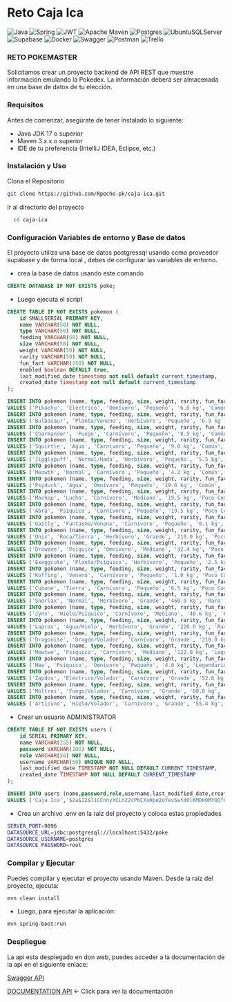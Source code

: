 # Reto Caja Ica

![Java](https://img.shields.io/badge/java-%23ED8B00.svg?style=for-the-badge&logo=java&logoColor=white) ![Spring](https://img.shields.io/badge/spring-%236DB33F.svg?style=for-the-badge&logo=spring&logoColor=white) ![JWT](https://img.shields.io/badge/JWT-black?style=for-the-badge&logo=JSON%20web%20tokens) ![Apache Maven](https://img.shields.io/badge/Apache%20Maven-C71A36?style=for-the-badge&logo=Apache%20Maven&logoColor=white) ![Postgres](https://img.shields.io/badge/postgres-%23316192.svg?style=for-the-badge&logo=postgresql&logoColor=white) ![UbuntuSQLServer](https://img.shields.io/badge/Ubuntu%20Server-CC2927?style=for-the-badge&logo=microsoft%20sql%20server&logoColor=white) ![Supabase](https://img.shields.io/badge/Supabase-3ECF8E?style=for-the-badge&logo=supabase&logoColor=white) ![Docker](https://img.shields.io/badge/docker-%230db7ed.svg?style=for-the-badge&logo=docker&logoColor=white) ![Swagger](https://img.shields.io/badge/-Swagger-%23Clojure?style=for-the-badge&logo=swagger&logoColor=white) ![Postman](https://img.shields.io/badge/Postman-FF6C37?style=for-the-badge&logo=postman&logoColor=white) ![Trello](https://img.shields.io/badge/trello-%230A0FFF.svg?style=for-the-badge&logo=jira&logoColor=white)

### RETO POKEMASTER

Solicitamos crear un proyecto backend de API REST que muestre información emulando la Pokedex. La información deberá ser almacenada en una base de datos de tu elección.

### Requisitos
Antes de comenzar, asegúrate de tener instalado lo siguiente:

- Java JDK 17 o superior
- Maven 3.x.x o superior
- IDE de tu preferencia (IntelliJ IDEA, Eclipse, etc.)

### Instalación y Uso
Clona el Repositorio
```bash
git clone https://github.com/Rpeche-pk/caja-ica.git
```
Ir al directorio del proyecto

```bash
  cd caja-ica
```

### Configuración Variables de entorno y Base de datos
El proyecto utiliza una base de datos postgressql usando como proveedor supabase y de forma local , debes de configurar las variables de entorno.

- crea la base de datos usando este comando

```sql
CREATE DATABASE IF NOT EXISTS poke;
```
- Luego ejecuta el script
```sql
CREATE TABLE IF NOT EXISTS pokemon (
    id SMALLSERIAL PRIMARY KEY,
    name VARCHAR(50) NOT NULL,
    type VARCHAR(50) NOT NULL,
    feeding VARCHAR(50) NOT NULL,
    size VARCHAR(50) NOT NULL,
    weight VARCHAR(50) NOT NULL,
    rarity VARCHAR(50) NOT NULL,
    fun_fact VARCHAR(250) NOT NULL,
    enabled boolean DEFAULT true,
    last_modified_date timestamp not null default current_timestamp,
    created_date timestamp not null default current_timestamp
);

INSERT INTO pokemon (name, type, feeding, size, weight, rarity, fun_fact,enabled)
VALUES ('Pikachu', 'Eléctrico', 'Omnívoro', 'Pequeño', '6.0 kg', 'Común', 'Siempre tiene energía estática en su cuerpo',TRUE);
INSERT INTO pokemon (name, type, feeding, size, weight, rarity, fun_fact,enabled)
VALUES ('Bulbasaur', 'Planta/Veneno', 'Herbívoro', 'Pequeño', '6.9 kg', 'Común', 'El bulbo en su espalda puede absorber nutrientes del sol',TRUE);
INSERT INTO pokemon (name, type, feeding, size, weight, rarity, fun_fact,enabled)
VALUES ('Charmander', 'Fuego', 'Carnívoro', 'Pequeño', '8.5 kg', 'Común', 'La llama en su cola indica su estado emocional',TRUE);
INSERT INTO pokemon (name, type, feeding, size, weight, rarity, fun_fact,enabled)
VALUES ('Squirtle', 'Agua', 'Carnívoro', 'Pequeño', '9.0 kg', 'Común', 'Puede disparar agua a alta presión desde su boca',TRUE);
INSERT INTO pokemon (name, type, feeding, size, weight, rarity, fun_fact,enabled)
VALUES ('Jigglypuff', 'Normal/Hada', 'Herbívoro', 'Pequeño', '5.5 kg', 'Común', 'Canta una canción de cuna que hace dormir a quien la escucha',TRUE);
INSERT INTO pokemon (name, type, feeding, size, weight, rarity, fun_fact,enabled)
VALUES ('Meowth', 'Normal', 'Carnívoro', 'Pequeño', '4.2 kg', 'Común', 'Le encantan las monedas brillantes',TRUE);
INSERT INTO pokemon (name, type, feeding, size, weight, rarity, fun_fact,enabled)
VALUES ('Psyduck', 'Agua', 'Omnívoro', 'Pequeño', '19.6 kg', 'Común', 'Siempre tiene dolor de cabeza',TRUE);
INSERT INTO pokemon (name, type, feeding, size, weight, rarity, fun_fact,enabled)
VALUES ('Machop', 'Lucha', 'Carnívoro', 'Mediano', '19.5 kg', 'Poco Común', 'Entrena levantando rocas',TRUE);
INSERT INTO pokemon (name, type, feeding, size, weight, rarity, fun_fact,enabled)
VALUES ('Abra', 'Psíquico', 'Carnívoro', 'Pequeño', '19.5 kg', 'Poco Común', 'Puede leer la mente de otros',TRUE);
INSERT INTO pokemon (name, type, feeding, size, weight, rarity, fun_fact,enabled)
VALUES ('Gastly', 'Fantasma/Veneno', 'Carnívoro', 'Pequeño', '0.1 kg', 'Poco Común', 'Está compuesto por gases venenosos',TRUE);
INSERT INTO pokemon (name, type, feeding, size, weight, rarity, fun_fact,enabled)
VALUES ('Onix', 'Roca/Tierra', 'Herbívoro', 'Grande', '210.0 kg', 'Poco Común', 'Vive en cuevas subterráneas',TRUE);
INSERT INTO pokemon (name, type, feeding, size, weight, rarity, fun_fact,enabled)
VALUES ('Drowzee', 'Psíquico', 'Omnívoro', 'Mediano', '32.4 kg', 'Poco Común', 'Se alimenta de los sueños de las personas',TRUE);
INSERT INTO pokemon (name, type, feeding, size, weight, rarity, fun_fact,enabled)
VALUES ('Exeggcute', 'Planta/Psíquico', 'Herbívoro', 'Pequeño', '2.5 kg', 'Poco Común', 'Consiste en seis huevos de semillas',TRUE);
INSERT INTO pokemon (name, type, feeding, size, weight, rarity, fun_fact,enabled)
VALUES ('Koffing', 'Veneno', 'Carnívoro', 'Pequeño', '1.0 kg', 'Poco Común', 'Se infla para aumentar su tamaño',TRUE);
INSERT INTO pokemon (name, type, feeding, size, weight, rarity, fun_fact,enabled)
VALUES ('Cubone', 'Tierra', 'Carnívoro', 'Pequeño', '6.5 kg', 'Poco Común', 'Lleva una calavera de su madre fallecida',TRUE);
INSERT INTO pokemon (name, type, feeding, size, weight, rarity, fun_fact,enabled)
VALUES ('Snorlax', 'Normal', 'Herbívoro', 'Grande', '460.0 kg', 'Raro', 'Puede dormir durante días seguidos',TRUE);
INSERT INTO pokemon (name, type, feeding, size, weight, rarity, fun_fact,enabled)
VALUES ('Jynx', 'Hielo/Psíquico', 'Carnívoro', 'Mediano', '40.6 kg', 'Raro', 'Su baile hipnotiza a sus oponentes',TRUE);
INSERT INTO pokemon (name, type, feeding, size, weight, rarity, fun_fact,enabled)
VALUES ('Lapras', 'Agua/Hielo', 'Herbívoro', 'Grande', '220.0 kg', 'Raro', 'Es conocido por su dulce canto',TRUE);
INSERT INTO pokemon (name, type, feeding, size, weight, rarity, fun_fact, enabled)
VALUES ('Dragonite', 'Dragón/Volador', 'Carnívoro', 'Grande', '210.0 kg', 'Raro', 'Puede volar a grandes velocidades',TRUE);
INSERT INTO pokemon (name, type, feeding, size, weight, rarity, fun_fact,enabled)
VALUES ('Mewtwo', 'Psíquico', 'Carnívoro', 'Mediano', '122.0 kg', 'Legendario', 'Fue creado artificialmente en un laboratorio',TRUE);
INSERT INTO pokemon (name, type, feeding, size, weight, rarity, fun_fact,enabled)
VALUES ('Mew', 'Psíquico', 'Omnívoro', 'Pequeño', '4.0 kg', 'Legendario', 'Contiene el ADN de todos los Pokémon',TRUE);
INSERT INTO pokemon (name, type, feeding, size, weight, rarity, fun_fact,enabled)
VALUES ('Zapdos', 'Eléctrico/Volador', 'Carnívoro', 'Grande', '52.6 kg', 'Legendario', 'Su cuerpo genera electricidad estática',TRUE);
INSERT INTO pokemon (name, type, feeding, size, weight, rarity, fun_fact,enabled)
VALUES ('Moltres', 'Fuego/Volador', 'Carnívoro', 'Grande', '60.0 kg', 'Legendario', 'Tiene la habilidad de controlar el fuego',TRUE);
INSERT INTO pokemon (name, type, feeding, size, weight, rarity, fun_fact,enabled)
VALUES ('Articuno', 'Hielo/Volador', 'Carnívoro', 'Grande', '55.4 kg', 'Legendario', 'Puede congelar el aire a su alrededor',TRUE);
```

- Crear un usuario ADMINISTRATOR
```sql
CREATE TABLE IF NOT EXISTS users (
    id SERIAL PRIMARY KEY,
    name VARCHAR(255) NOT NULL,
    password VARCHAR(100) NOT NULL,
    role VARCHAR(50) NOT NULL,
    username VARCHAR(50) UNIQUE NOT NULL,
    last_modified_date TIMESTAMP NOT NULL DEFAULT CURRENT_TIMESTAMP,
    created_date TIMESTAMP NOT NULL DEFAULT CURRENT_TIMESTAMP
);

INSERT INTO users (name,password,role,username,last_modified_date,created_date)
VALUES ('Caja Ica','$2a$12$l1CCnnyXCLn22cPbCXxHpe2oYevSwtd0lKMDH0MYQQfCMdT1vn2su','ADMINISTRATOR','caja-ica',CURRENT_TIMESTAMP,CURRENT_TIMESTAMP);
```
- Crea un archivo .env en la raiz del proyecto y coloca estas propiedades
```bash
SERVER_PORT=9896
DATASOURCE_URL=jdbc:postgresql://localhost:5432/poke
DATASOURCE_USERNAME=postgres
DATASOURCE_PASSWORD=root
```

### Compilar y Ejecutar
Puedes compilar y ejecutar el proyecto usando Maven. Desde la raíz del proyecto, ejecuta:

```bash
mvn clean install
```
- Luego, para ejecutar la aplicación:
```bash
mvn spring-boot:run
```

### Despliegue
La api esta desplegado en don web, puedes acceder a la documentación de la api en el siguiente enlace:

[Swagger API](http://149.50.137.89:9896/swagger-ui/index.html)

[DOCUMENTATION API](https://bump.sh/maipevi/doc/cajaica) <- Click para ver la documentación
